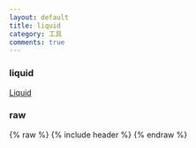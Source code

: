 ```yaml
---
layout: default
title: liquid
category: 工具
comments: true
---
```


### liquid
[Liquid](https://help.shopify.com/themes/liquid/basics)

### raw
{% raw %}  {% include header %}  {% endraw %}
